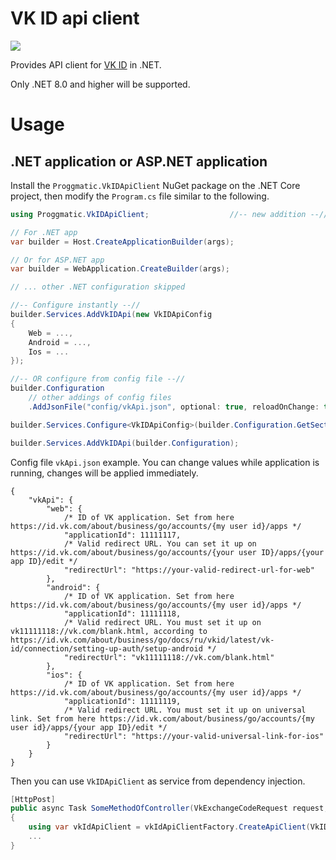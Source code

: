 # VK ID api client

[![](https://buildstats.info/nuget/Proggmatic.VkIDApiClient)](https://www.nuget.org/packages/Proggmatic.VkIDApiClient/)

Provides API client for [VK ID](https://id.vk.com/about/business/go/docs/ru/vkid) in .NET.

Only .NET 8.0 and higher will be supported.

# Usage

## .NET application or ASP.NET application

Install the `Proggmatic.VkIDApiClient` NuGet package on the
.NET Core project, then modify the `Program.cs` file similar to the following.

```cs
using Proggmatic.VkIDApiClient;                  //-- new addition --//

// For .NET app
var builder = Host.CreateApplicationBuilder(args);

// Or for ASP.NET app
var builder = WebApplication.CreateBuilder(args);

// ... other .NET configuration skipped

//-- Configure instantly --//
builder.Services.AddVkIDApi(new VkIDApiConfig 
{
    Web = ...,
    Android = ...,
    Ios = ... 
});

//-- OR configure from config file --//
builder.Configuration
    // other addings of config files 
    .AddJsonFile("config/vkApi.json", optional: true, reloadOnChange: true);

builder.Services.Configure<VkIDApiConfig>(builder.Configuration.GetSection("vkApi"));

builder.Services.AddVkIDApi(builder.Configuration);
```

Config file `vkApi.json` example. You can change values while application is running, changes will be applied immediately.

```json5
{
    "vkApi": {
        "web": {
            /* ID of VK application. Set from here https://id.vk.com/about/business/go/accounts/{my user id}/apps */
            "applicationId": 11111117,
            /* Valid redirect URL. You can set it up on https://id.vk.com/about/business/go/accounts/{your user ID}/apps/{your app ID}/edit */
            "redirectUrl": "https://your-valid-redirect-url-for-web"
        },
        "android": {
            /* ID of VK application. Set from here https://id.vk.com/about/business/go/accounts/{my user id}/apps */
            "applicationId": 11111118,
            /* Valid redirect URL. You must set it up on vk11111118://vk.com/blank.html, according to https://id.vk.com/about/business/go/docs/ru/vkid/latest/vk-id/connection/setting-up-auth/setup-android */
            "redirectUrl": "vk11111118://vk.com/blank.html"
        },
        "ios": {
            /* ID of VK application. Set from here https://id.vk.com/about/business/go/accounts/{my user id}/apps */
            "applicationId": 11111119,
            /* Valid redirect URL. You must set it up on universal link. Set from here https://id.vk.com/about/business/go/accounts/{my user id}/apps/{your app ID}/edit */
            "redirectUrl": "https://your-valid-universal-link-for-ios"
        }
    }
}
```

Then you can use `VkIDApiClient` as service from dependency injection.

```cs
[HttpPost]
public async Task SomeMethodOfController(VkExchangeCodeRequest request, [FromServices] VkIDApiClientFactory vkIdApiClientFactory)
{
    using var vkIdApiClient = vkIdApiClientFactory.CreateApiClient(VkIDAppPlatform.Web);  // or Android, IOS
    ...
}
```